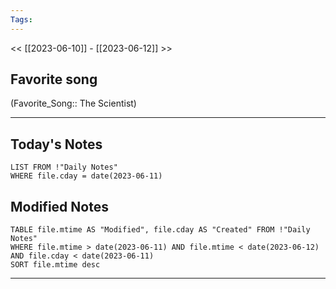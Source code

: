 ```yaml
---
Tags:
---
```

<< [[2023-06-10]] - [[2023-06-12]] >>
## Favorite song
(Favorite_Song:: The Scientist)

___
## Today's Notes
```dataview
LIST FROM !"Daily Notes"
WHERE file.cday = date(2023-06-11)
```
## Modified Notes
```dataview
TABLE file.mtime AS "Modified", file.cday AS "Created" FROM !"Daily Notes" 
WHERE file.mtime > date(2023-06-11) AND file.mtime < date(2023-06-12) AND file.cday < date(2023-06-11)
SORT file.mtime desc
```
___
